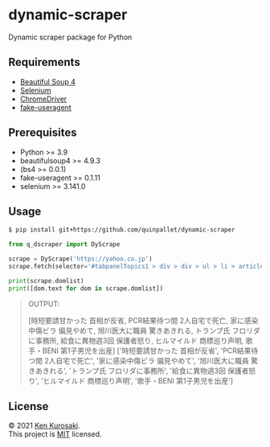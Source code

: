 # dynamic-scraper

Dynamic scraper package for Python

## Requirements

- [Beautiful Soup 4](https://www.crummy.com/software/BeautifulSoup/bs4/doc/)
- [Selenium](https://www.selenium.dev/documentation/en/)
- [ChromeDriver](http://chromedriver.chromium.org/getting-started)
- [fake-useragent](https://github.com/hellysmile/fake-useragent)

## Prerequisites

- Python >= 3.9
- beautifulsoup4 >= 4.9.3
- (bs4 >= 0.0.1)
- fake-useragent >= 0.1.11
- selenium >= 3.141.0

## Usage

```sh
$ pip install git+https://github.com/quinpallet/dynamic-scraper
```

``` python
from q_dscraper import DyScrape

scrape = DyScrape('https://yahoo.co.jp')
scrape.fetch(selector='#tabpanelTopics1 > div > div > ul > li > article > a > div > div > h1 > span')

print(scrape.domlist)
print([dom.text for dom in scrape.domlist])
```

> OUTPUT:
>
> [<span class="fQMqQTGJTbIMxjQwZA2zk _3tGRl6x9iIWRiFTkKl3kcR">時短要請甘かった 首相が反省</span>, <span class="fQMqQTGJTbIMxjQwZA2zk _3tGRl6x9iIWRiFTkKl3kcR">PCR結果待つ間 2人自宅で死亡</span>, <span class="fQMqQTGJTbIMxjQwZA2zk _3tGRl6x9iIWRiFTkKl3kcR">家に感染中傷ビラ 偏見やめて</span>, <span class="fQMqQTGJTbIMxjQwZA2zk _3tGRl6x9iIWRiFTkKl3kcR">旭川医大に職員 驚きあきれる</span>, <span class="fQMqQTGJTbIMxjQwZA2zk _3tGRl6x9iIWRiFTkKl3kcR">トランプ氏 フロリダに事務所</span>, <span class="fQMqQTGJTbIMxjQwZA2zk _3tGRl6x9iIWRiFTkKl3kcR">給食に異物週3回 保護者怒り</span>, <span class="fQMqQTGJTbIMxjQwZA2zk _3tGRl6x9iIWRiFTkKl3kcR">ヒルマイルド 商標巡り声明</span>, <span class="fQMqQTGJTbIMxjQwZA2zk _3tGRl6x9iIWRiFTkKl3kcR">歌手・BENI 第1子男児を出産</span>]
> ['時短要請甘かった 首相が反省', 'PCR結果待つ間 2人自宅で死亡', '家に感染中傷ビラ 偏見やめて', '旭川医大に職員 驚きあきれる', 'トランプ氏 フロリダに事務所', '給食に異物週3回 保護者怒り', 'ヒルマイルド 商標巡り声明', '歌手・BENI 第1子男児を出産']


## License

&copy; 2021 [Ken Kurosaki](https://github.com/quinpallet).<br>
This project is [MIT](https://github.com/quinpallet/dynamic-scraper/blob/master/LICENSE) licensed.